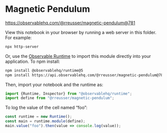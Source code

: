 # Magnetic Pendulum

https://observablehq.com/@rreusser/magnetic-pendulum@781

View this notebook in your browser by running a web server in this folder. For
example:

~~~sh
npx http-server
~~~

Or, use the [Observable Runtime](https://github.com/observablehq/runtime) to
import this module directly into your application. To npm install:

~~~sh
npm install @observablehq/runtime@5
npm install https://api.observablehq.com/@rreusser/magnetic-pendulum@781.tgz?v=3
~~~

Then, import your notebook and the runtime as:

~~~js
import {Runtime, Inspector} from "@observablehq/runtime";
import define from "@rreusser/magnetic-pendulum";
~~~

To log the value of the cell named “foo”:

~~~js
const runtime = new Runtime();
const main = runtime.module(define);
main.value("foo").then(value => console.log(value));
~~~
